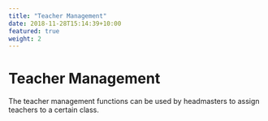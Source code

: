 ```yaml
---
title: "Teacher Management"
date: 2018-11-28T15:14:39+10:00
featured: true
weight: 2
---
```


# Teacher Management
The teacher management functions can be used by headmasters to assign teachers to a certain class.

